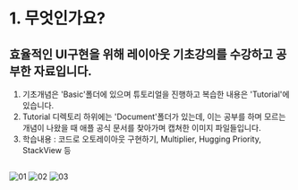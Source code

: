 
# 1. 무엇인가요?
## 효율적인 UI구현을 위해 레이아웃 기초강의를 수강하고 공부한 자료입니다.
1. 기초개념은 'Basic'폴더에 있으며 튜토리얼을 진행하고 복습한 내용은 'Tutorial'에 있습니다.
2. Tutorial 디렉토리 하위에는 'Document'폴더가 있는데, 이는 공부를 하며 모르는 개념이 나왔을 때 애플 공식 문서를 찾아가며 캡쳐한 이미지 파일들입니다.
3. 학습내용 : 코드로 오토레이아웃 구현하기, Multiplier, Hugging Priority, StackView 등

##


![01](https://user-images.githubusercontent.com/47823405/53137194-1fcf0080-35c5-11e9-988c-a1f3367adfb9.gif) ![02](https://user-images.githubusercontent.com/47823405/53137207-2eb5b300-35c5-11e9-9fc0-7708fc7ac8db.gif) ![03](https://user-images.githubusercontent.com/47823405/53137217-3b3a0b80-35c5-11e9-8b9f-29833de2ff04.gif)

	
